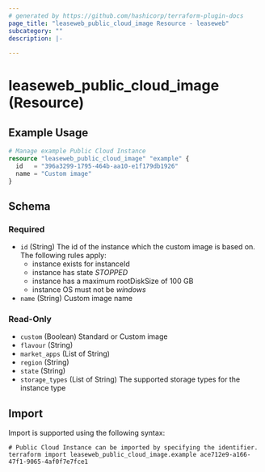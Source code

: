 ```yaml
---
# generated by https://github.com/hashicorp/terraform-plugin-docs
page_title: "leaseweb_public_cloud_image Resource - leaseweb"
subcategory: ""
description: |-
  
---
```


# leaseweb_public_cloud_image (Resource)



## Example Usage

```terraform
# Manage example Public Cloud Instance
resource "leaseweb_public_cloud_image" "example" {
  id   = "396a3299-1795-464b-aa10-e1f179db1926"
  name = "Custom image"
}
```

<!-- schema generated by tfplugindocs -->
## Schema

### Required

- `id` (String) The id of the instance which the custom image is based on. The following rules apply:
  - instance exists for instanceId
  - instance has state *STOPPED*
  - instance has a maximum rootDiskSize of 100 GB
  - instance OS must not be *windows*
- `name` (String) Custom image name

### Read-Only

- `custom` (Boolean) Standard or Custom image
- `flavour` (String)
- `market_apps` (List of String)
- `region` (String)
- `state` (String)
- `storage_types` (List of String) The supported storage types for the instance type

## Import

Import is supported using the following syntax:

```shell
# Public Cloud Instance can be imported by specifying the identifier.
terraform import leaseweb_public_cloud_image.example ace712e9-a166-47f1-9065-4af0f7e7fce1
```
